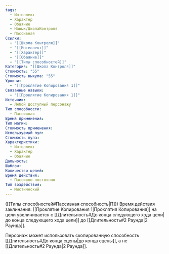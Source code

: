```yaml
---
tags:
  - Интеллект
  - Характер
  - Обаяние
  - Навык/ШколаКонтроля
  - Пассивная
Ссылки:
  - "[[Школа Контроля]]"
  - "[[Интеллект]]"
  - "[[Характер]]"
  - "[[Обаяние]]"
  - "[[Типы способностей]]"
Категория: "[[Школа Контроля]]"
Стоимость: "55"
Стоимость выкупа: "55"
Уровни:
  - "[[Проклятие Копирования 1]]"
Связанные навыки:
  - "[[Проклятие Копирования 1]]"
Источник:
  - Любой доступный персонажу
Тип способности:
  - Пассивная
Время применения: 
Тип магии: 
Стоимость применения: 
Используемый пул: 
Стоимость пула: 
Характеристики:
  - Интеллект
  - Характер
  - Обаяние
Дальность: 
Шаблон: 
Количество целей: 
Время действия:
  - Пассивно-постоянно
Тип воздействия:
  - Мистический
---
```

([[Типы способностей#Пассивная способность|П]]) Время действия заклинания: [[Проклятие Копирования 1|Проклятия Копирования]] на цели увеличивается с [[Длительность#До конца следующего хода цели|до конца следующего хода цели]] до [[Длительность#2 Раунда|2 Раунда]].

Персонаж может использовать скопированную способность [[Длительность#До конца сцены|до конца сцены]], а не [[Длительность#2 Раунда|2 Раунда]]. 


